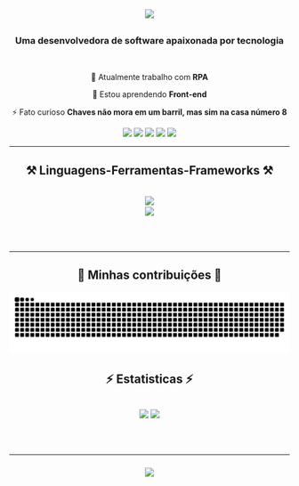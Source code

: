 <h1 align="center">
    <img src="https://readme-typing-svg.herokuapp.com/?font=Righteous&size=35&center=true&vCenter=true&width=500&height=70&duration=4000&lines=Olá!+!+👋;+Eu+sou+Rebeca+Paulino!;" />
</h1>

<h3 align="center">Uma desenvolvedora de software apaixonada por tecnologia</h3>

<br/>

<div align="center">
 
 🔭 Atualmente trabalho com **RPA**
 
 🌱 Estou aprendendo **Front-end**

 ⚡ Fato curioso **Chaves não mora em um barril, mas sim na casa número 8**
 <br>
 <div> 
  <a href="https://instagram.com/becaoliveir" target="_blank"><img src="https://img.shields.io/badge/-Instagram-%23E4405F?style=for-the-badge&logo=instagram&logoColor=white" target="_blank"></a>
 	<a href="https://www.twitch.tv/brightlion_" target="_blank"><img src="https://img.shields.io/badge/Twitch-9146FF?style=for-the-badge&logo=twitch&logoColor=white" target="_blank"></a>
 <a href="https://discord.gg/897775145647763456" target="_blank"><img src="https://img.shields.io/badge/Discord-7289DA?style=for-the-badge&logo=discord&logoColor=white" target="_blank"></a> 
  <a href = "rebecaoliveir2000@gmail.com"><img src="https://img.shields.io/badge/Gmail-D14836?style=for-the-badge&logo=gmail&logoColor=white" target="_blank"></a>
  <a href="https://www.linkedin.com/in/rebeca-paulino-641915197" target="_blank"><img src="https://img.shields.io/badge/-LinkedIn-%230077B5?style=for-the-badge&logo=linkedin&logoColor=white" target="_blank"></a>  
</div>
 </div>

<hr/>
 
<h2 align="center">⚒️ Linguagens-Ferramentas-Frameworks ⚒️</h2>
<br/>
<div align="center">
    <img src="https://skillicons.dev/icons?i=github,python,javascript" /><br>
    <img src="https://skillicons.dev/icons?i=mysql,html,css,vscode,figma,git" />
</div>
  
  ##
 
<br/>
<hr/>

<div align="center">
  <h2>🐍 Minhas contribuições 🐍</h2>

![Snake animation](https://github.com/rebecapaulino/rebecapaulino/blob/output/github-contribution-grid-snake-dark.svg)
</div>

<h2 align="center">⚡ Estatisticas ⚡</h2>
<br>
<div align=center>
  <img height="180em" src="https://github-readme-stats.vercel.app/api?username=rebecapaulino&show_icons=true&theme=tokyonight&include_all_commits-true&count_private=true"/>
<img height="180em" src="https://github-readme-stats.vercel.app/api/top-langs/?username=rebecapaulino&layout=compact&langs_count-16&theme=tokyonight"/>
  <br/>
</div>

<br/><br/>
<hr/>

<h3 align="center">
    <img src="https://readme-typing-svg.herokuapp.com/?font=Righteous&size=25&center=true&vCenter=true&width=500&height=70&duration=4000&lines=Obrigada+pela+visita!+✌️;+Mande-me+uma+mensagem+no+Linkedin!+:);">
</h3>

<br/>
